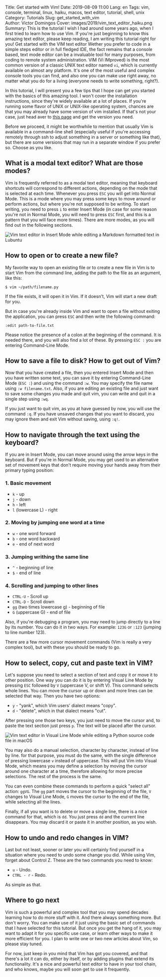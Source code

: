 Title: Get started with Vim!
Date: 2019-08-09 11:00
Lang: en
Tags: vim, console, terminal, linux, haiku, macos, text editor, tutorial, shell, unix
Category: Tutorials
Slug: get_started_with_vim  
Author: Victor Domingos
Cover: images/2019/vim_text_editor_haiku.png
Summary: This is the tutorial I wish I had around some years ago, when I first tried to learn how to use Vim. If you're just beginning to know this amazing text editor, please keep reading, I am writing this tutorial right for you!
Get started with the VIM text editor 
Wether you prefer to code in a simple steps editor or in full fledged IDE, the fact remains that a console based, text mode editor can be a invaluable tool for many purposes, from coding to remote system administration. VIM (Vi IMproved) is the most common version of a classic UNIX text editor named `vi`, which is currently available on almost any platform. It's one of the most useful and complex console tools you can find, and also one you can make use right away, no matter what you do for a living (everyone needs to write something, right?). 

In this tutorial, I will present you a few tips that I hope can get you started with the basics of
this amazing tool. I won't cover the installation instructions, since they're widely available at a
lot of places. If you're running some flavor of UNIX or UNIX-like operating system, chances are that
you may already have some version of vim installed. If that's not your case, just head aver to [this
page](https://www.vim.org/download.php) and get the version you need. 

Before we proceed, it might be worthwhile to mention that usually Vim is available in a command-line shell (especially useful if you're accessing remotely through ssh to adjust something in a server or something like that), but there are some versions that may run in a separate window if you prefer so. Choose as you like.


## What is a modal text editor? What are those modes?
Vim is frequently referred to as a modal text editor, meaning that keyboard shortcuts will correspond to different actions, depending on the mode that is selected at each time. Whenever you press `ESC` you will get into Normal Mode. This is a mode where you may press some keys to move around or perform actions, but where you're not supposed to be writing. To start writing, you need to press `i` to enter Insert Mode (in case for some reason you're not in Normal Mode, you will need to press `ESC` first, and this is a pattern that you will face more times). There are more modes, as you will find out in the following sections.


![Vim text editor in Insert Mode while editing a Markdown formatted text in Lubuntu]({static}/images/2019/vim_text_editor_python_markdown_linux_insert_mode.png)

## How to open or to create a new file?
My favorite way to open an existing file or to create a new file in Vim is to start Vim from the command line, adding the path to the file as an argument, like this:

```
$ vim ~/path/filename.py
```

If the file exists, it will open it in Vim. If it doesn't, Vim will start a new draft for you.

But in case you're already inside Vim and want to open a file without exiting the application, you can press `ESC` and then write the following command:

```
:edit path-to-file.txt
```

Please notice the presence of a colon at the beginning of the command. It is needed there, and you will also find a lot of these. By pressing `ESC :` you are entering Command-Line Mode.

## How to save a file to disk? How to get out of Vim?

Now that you have created a file, then you entered Insert Mode and then you have written some text, you can save it by entering Command-Line Mode (`ESC :`) and using the command `:w`. You may specify the file name using `:w filename.txt`. Also, if you are editing an existing file and just want to save some changes you made and quit vim, you can write and quit in a single step using `:wq`. 

If you just want to quit vim, as you at have guessed by now, you will use the command `:q`. If you have unsaved changes that you want to discard, you may ignore them and exit Vim without saving, using `:q!`.

## How to navigate through the text using the keyboard?

If you are in Insert Mode, you can move around using the arrow keys in the keyboard. But if you're in Normal Mode, you may get used to an alternative set of movement keys that don't require moving your hands away from their primary typing position:

### 1. Basic movement
 - `k` - up
 - `j` - down
 - `h` - left
 - `l` (lowercase L) - right

### 2. Moving by jumping one word at a time
 - `w` - one word forward
 - `b` - one word backward
 - `e` - end of next word


### 3. Jumping writhing the same line
 - `^` - beginning of line
 - `$` - end of line

### 4. Scrolling and jumping to other lines
 - `CTRL-U` - Scroll up
 - `CTRL-D` - Scroll down
 - `gg` (two times lowercase g) - beginning of file 
 - `G` (uppercase G) - end of file

Also, if you're debugging a program, you may need to jump directly to a line by its number. You can do it in two ways. For example: `123G` or `:123` (jumping to line number 123).

There are a few more cursor movement commands (Vim is really a very complex tool), but with these you should be ready to go.

## How to select, copy, cut and paste text in VIM?
Let's suppose you need to select a section of text and copy it or move it to other position. One way you can do it is by entering Visual Line Mode by pressing `ESC` followed by `V` (uppercase V, or shift V). This command selects whole lines. You can move the cursor up or down and more lines can be selected that way. Then you have two options:

 - `y` - "yank", which Vim users' dialect means "copy".
 - `d` - "delete", which in that dialect means "cut".

After pressing one those two keys, you just need to move the cursor and, to paste the text section just press `p`. The text will be placed after the cursor.

![Vim text editor in Visual Line Mode while editing a Python source code file in macOS]({static}/images/2019/vim_text_editor_python_code_visual_line_mode.png)

You may also do a manual selection, character by character, instead of line by line. for that purpose, you must do the same, with the single difference of pressing lowercase `v` instead of uppercase. This will put Vim into Visual Mode, which means you may define a selection by moving the cursor around one character at a time, therefore allowing for more precise selections. The rest of the process is the same.

You can even combine these commands to perform a quick "select all" action: `ggVG`. The `gg` part moves the cursor to the beginning of the file, `V` changes to Visual Line Mode, `G` moves the cursor to the end of the file, while selecting all the lines.

Finally, if all you want is to delete or move a single line, there is a nice command for that, which is `dd`. You just press `dd` and the current line disappears. You may discard it or paste it in another position, as you wish.


## How to undo and redo changes in VIM?

Last but not least, sooner or later you will certainly find yourself in a situation where you need to undo some change you did. While using Vim, forget about Control Z. These are the two commands you need to know:

 - `u` - Undo.
 - `CTRL - r` - Redo.

As simple as that.


## Where to go next
Vim is such a powerful and complex tool that you may spend decades learning how to do more stuff with it. And there always something more. But don't worry. You can make use of it just using the basic set of commands that I have selected for this tutorial. But once you get the hang of it, you may want to adapt it for you specific use case, or learn other ways to make it more efficient for you. I plan to write one or two new articles about Vim, so please stay tuned. 

For now, just keep in you mind that Vim has got you covered, and that there's a lot it can do, either by itself, or by adding plugins that extend its functionality. It's a nice and powerful text editor to have in your tool chain, and who knows, maybe you will soon get to use it frequently.

	
